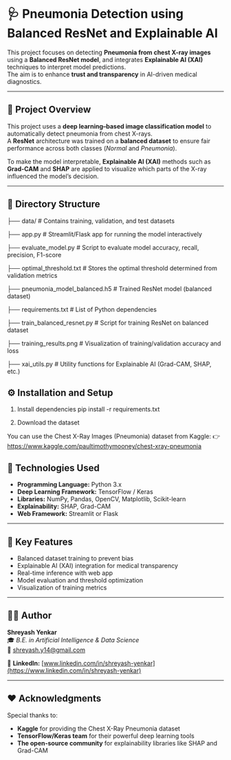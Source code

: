 # 🩺 Pneumonia Detection using Balanced ResNet and Explainable AI

This project focuses on detecting **Pneumonia from chest X-ray images** using a **Balanced ResNet model**, and integrates **Explainable AI (XAI)** techniques to interpret model predictions.  
The aim is to enhance **trust and transparency** in AI-driven medical diagnostics.

---

## 🧠 Project Overview

This project uses a **deep learning–based image classification model** to automatically detect pneumonia from chest X-rays.  
A **ResNet** architecture was trained on a **balanced dataset** to ensure fair performance across both classes (*Normal* and *Pneumonia*).  

To make the model interpretable, **Explainable AI (XAI)** methods such as **Grad-CAM** and **SHAP** are applied to visualize which parts of the X-ray influenced the model’s decision.

---

## 📁 Directory Structure

├── data/ # Contains training, validation, and test datasets

├── app.py # Streamlit/Flask app for running the model interactively

├── evaluate_model.py # Script to evaluate model accuracy, recall, precision, F1-score

├── optimal_threshold.txt # Stores the optimal threshold determined from validation metrics

├── pneumonia_model_balanced.h5 # Trained ResNet model (balanced dataset)

├── requirements.txt # List of Python dependencies

├── train_balanced_resnet.py # Script for training ResNet on balanced dataset

├── training_results.png # Visualization of training/validation accuracy and loss

├── xai_utils.py # Utility functions for Explainable AI (Grad-CAM, SHAP, etc.)

## ⚙️ Installation and Setup
1. Install dependencies
pip install -r requirements.txt

2. Download the dataset

You can use the Chest X-Ray Images (Pneumonia) dataset from Kaggle:
👉 https://www.kaggle.com/paultimothymooney/chest-xray-pneumonia

## 🧩 Technologies Used

- **Programming Language:** Python 3.x  
- **Deep Learning Framework:** TensorFlow / Keras  
- **Libraries:** NumPy, Pandas, OpenCV, Matplotlib, Scikit-learn  
- **Explainability:** SHAP, Grad-CAM  
- **Web Framework:** Streamlit or Flask  

---

## 🧬 Key Features

- Balanced dataset training to prevent bias  
- Explainable AI (XAI) integration for medical transparency  
- Real-time inference with web app  
- Model evaluation and threshold optimization  
- Visualization of training metrics  

---

## 🧑‍💻 Author

**Shreyash Yenkar**  
🎓 *B.E. in Artificial Intelligence & Data Science*  
📧 [shreyash.y14@gmail.com](mailto:shreyash.y14@gmail.com)  

🔗 **LinkedIn:** [www.linkedin.com/in/shreyash-yenkar](https://www.linkedin.com/in/shreyash-yenkar)

---


## ❤️ Acknowledgments

Special thanks to:

- **Kaggle** for providing the Chest X-Ray Pneumonia dataset  
- **TensorFlow/Keras team** for their powerful deep learning tools  
- **The open-source community** for explainability libraries like SHAP and Grad-CAM  
